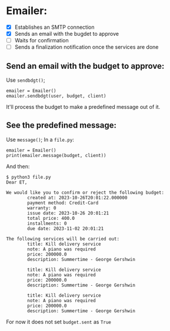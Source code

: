 # Emailer:
- [x] Establishes an SMTP connection
- [x] Sends an email with the bugdet to approve
- [ ] Waits for confirmation
- [ ] Sends a finalization notification once the services are done

## Send an email with the budget to approve:
Use `sendbdgt()`;
```
emailer = Emailer()
emailer.sendbdgt(user, budget, client)
```
It'll process the budget to make a predefined message out of it.

## See the predefined message:
Use `message()`;
In a `file.py`:
```
emailer = Emailer()
print(emailer.message(budget, client))
```
And then:
```
$ python3 file.py
Dear ET,

We would like you to confirm or reject the following budget:
        created at: 2023-10-26T20:01:22.000000
        payment method: Credit-Card
        warranty: 0
        issue date: 2023-10-26 20:01:21
        total price: 400.0
        installments: 0
        due date: 2023-11-02 20:01:21

The following services will be carried out:
        title: Kill delivery service
        note: A piano was required
        price: 200000.0
        description: Summertime - George Gershwin

        title: Kill delivery service
        note: A piano was required
        price: 200000.0
        description: Summertime - George Gershwin

        title: Kill delivery service
        note: A piano was required
        price: 200000.0
        description: Summertime - George Gershwin
```

For now it does not set `budget.sent` as `True`
